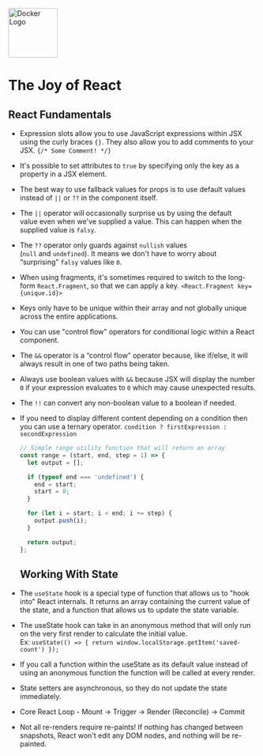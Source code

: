 <image alt="Docker Logo" height="100px" src="./images/joy-of-react.png" width="100px" />

# The Joy of React

## React Fundamentals

* Expression slots allow you to use JavaScript expressions within JSX using the curly braces `{}`. They also allow you to add comments to your JSX. `{/* Some Comment! */}`
* It's possible to set attributes to `true` by specifying only the key as a property in a JSX element.
* The best way to use fallback values for props is to use default values instead of `||` or `??` in the component itself.
* The `||` operator will occasionally surprise us by using the default value even when we've supplied a value. This can happen when the supplied value is `falsy`.
* The `??` operator only guards against `nullish` values (`null` and `undefined`). It means we don't have to worry about “surprising” `falsy` values like `0`.
* When using fragments, it's sometimes required to switch to the long-form `React.Fragment`, so that we can apply a key. `<React.Fragment key={unique.id}>`
* Keys only have to be unique within their array and not globally unique across the entire applications.
* You can use "control flow" operators for conditional logic within a React component.
* The `&&` operator is a “control flow” operator because, like if/else, it will always result in one of two paths being taken. 
* Always use boolean values with `&&` because JSX will display the number `0` if your expression evaluates to `0` which may cause unexpected results. 
* The `!!` can convert any non-boolean value to a boolean if needed.
* If you need to display different content depending on a condition then you can use a ternary operator. `condition ? firstExpression : secondExpression`

  ```typescript
  // Simple range utility function that will return an array
  const range = (start, end, step = 1) => {
    let output = [];

    if (typeof end === 'undefined') {
      end = start;
      start = 0;
    }

    for (let i = start; i < end; i += step) {
      output.push(i);
    }

    return output;
  };
  ```

  ## Working With State

* The `useState` hook is a special type of function that allows us to "hook into" React internals. It returns an array containing the current value of the state, and a function that allows us to update the state variable.
* The useState hook can take in an anonymous method that will only run on the very first render to calculate the initial value. <br/> 
Ex: `useState(() => { return window.localStorage.getItem('saved-count') });`
* If you call a function within the useState as its default value instead of using an anonymous function the function will be called at every render.
* State setters are asynchronous, so they do not update the state immediately.
* Core React Loop - Mount → Trigger → Render (Reconcile) → Commit
* Not all re-renders require re-paints! If nothing has changed between snapshots, React won't edit any DOM nodes, and nothing will be re-painted.